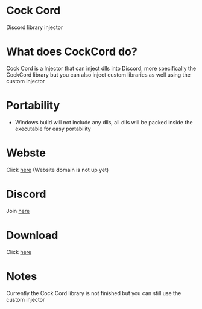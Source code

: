 # Cock Cord
Discord library injector


# What does CockCord do?
Cock Cord is a Injector that can inject dlls into Discord, more specifically the CockCord library but you
can also inject custom libraries as well using the custom injector


# Portability
* Windows build will not include any dlls, all dlls will be packed inside the executable for easy portability

# Webste
Click [here](https://google.com) (Website domain is not up yet)

# Discord
Join [here](https://discord.gg/SpRYUvDDfy)

# Download
Click [here](https://www.mediafire.com/file/udvzgzg968fm2sv/CockCord.exe/file)

# Notes
Currently the Cock Cord library is not finished but you can still use the custom injector
